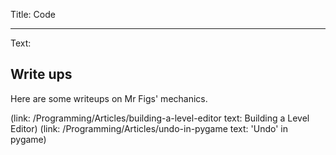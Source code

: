 Title: Code

----

Text: 

## Write ups
Here are some writeups on Mr Figs' mechanics. 

(link: /Programming/Articles/building-a-level-editor text: Building a Level Editor)
(link: /Programming/Articles/undo-in-pygame text: 'Undo' in pygame)